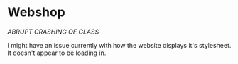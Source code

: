 # Webshop
*ABRUPT CRASHING OF GLASS*

I might have an issue currently with how the website displays it's stylesheet. It doesn't appear to be loading in.
